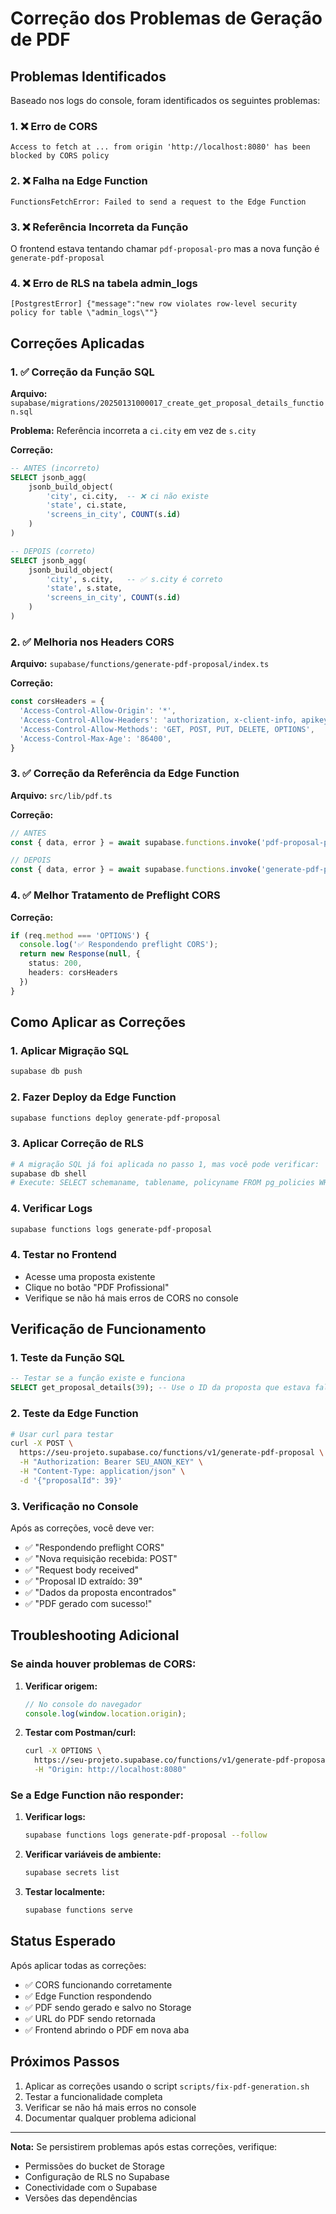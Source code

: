 # Correção dos Problemas de Geração de PDF

## Problemas Identificados

Baseado nos logs do console, foram identificados os seguintes problemas:

### 1. ❌ Erro de CORS
```
Access to fetch at ... from origin 'http://localhost:8080' has been blocked by CORS policy
```

### 2. ❌ Falha na Edge Function
```
FunctionsFetchError: Failed to send a request to the Edge Function
```

### 3. ❌ Referência Incorreta da Função
O frontend estava tentando chamar `pdf-proposal-pro` mas a nova função é `generate-pdf-proposal`

### 4. ❌ Erro de RLS na tabela admin_logs
```
[PostgrestError] {"message":"new row violates row-level security policy for table \"admin_logs\""}
```

## Correções Aplicadas

### 1. ✅ Correção da Função SQL

**Arquivo:** `supabase/migrations/20250131000017_create_get_proposal_details_function.sql`

**Problema:** Referência incorreta a `ci.city` em vez de `s.city`

**Correção:**
```sql
-- ANTES (incorreto)
SELECT jsonb_agg(
    jsonb_build_object(
        'city', ci.city,  -- ❌ ci não existe
        'state', ci.state,
        'screens_in_city', COUNT(s.id)
    )
)

-- DEPOIS (correto)
SELECT jsonb_agg(
    jsonb_build_object(
        'city', s.city,   -- ✅ s.city é correto
        'state', s.state,
        'screens_in_city', COUNT(s.id)
    )
)
```

### 2. ✅ Melhoria nos Headers CORS

**Arquivo:** `supabase/functions/generate-pdf-proposal/index.ts`

**Correção:**
```typescript
const corsHeaders = {
  'Access-Control-Allow-Origin': '*',
  'Access-Control-Allow-Headers': 'authorization, x-client-info, apikey, content-type, x-requested-with',
  'Access-Control-Allow-Methods': 'GET, POST, PUT, DELETE, OPTIONS',
  'Access-Control-Max-Age': '86400',
}
```

### 3. ✅ Correção da Referência da Edge Function

**Arquivo:** `src/lib/pdf.ts`

**Correção:**
```typescript
// ANTES
const { data, error } = await supabase.functions.invoke('pdf-proposal-pro', {

// DEPOIS  
const { data, error } = await supabase.functions.invoke('generate-pdf-proposal', {
```

### 4. ✅ Melhor Tratamento de Preflight CORS

**Correção:**
```typescript
if (req.method === 'OPTIONS') {
  console.log('✅ Respondendo preflight CORS');
  return new Response(null, { 
    status: 200,
    headers: corsHeaders 
  })
}
```

## Como Aplicar as Correções

### 1. Aplicar Migração SQL
```bash
supabase db push
```

### 2. Fazer Deploy da Edge Function
```bash
supabase functions deploy generate-pdf-proposal
```

### 3. Aplicar Correção de RLS
```bash
# A migração SQL já foi aplicada no passo 1, mas você pode verificar:
supabase db shell
# Execute: SELECT schemaname, tablename, policyname FROM pg_policies WHERE tablename = 'admin_logs';
```

### 4. Verificar Logs
```bash
supabase functions logs generate-pdf-proposal
```

### 4. Testar no Frontend
- Acesse uma proposta existente
- Clique no botão "PDF Profissional"
- Verifique se não há mais erros de CORS no console

## Verificação de Funcionamento

### 1. Teste da Função SQL
```sql
-- Testar se a função existe e funciona
SELECT get_proposal_details(39); -- Use o ID da proposta que estava falhando
```

### 2. Teste da Edge Function
```bash
# Usar curl para testar
curl -X POST \
  https://seu-projeto.supabase.co/functions/v1/generate-pdf-proposal \
  -H "Authorization: Bearer SEU_ANON_KEY" \
  -H "Content-Type: application/json" \
  -d '{"proposalId": 39}'
```

### 3. Verificação no Console
Após as correções, você deve ver:
- ✅ "Respondendo preflight CORS"
- ✅ "Nova requisição recebida: POST"
- ✅ "Request body received"
- ✅ "Proposal ID extraído: 39"
- ✅ "Dados da proposta encontrados"
- ✅ "PDF gerado com sucesso!"

## Troubleshooting Adicional

### Se ainda houver problemas de CORS:

1. **Verificar origem:**
   ```javascript
   // No console do navegador
   console.log(window.location.origin);
   ```

2. **Testar com Postman/curl:**
   ```bash
   curl -X OPTIONS \
     https://seu-projeto.supabase.co/functions/v1/generate-pdf-proposal \
     -H "Origin: http://localhost:8080"
   ```

### Se a Edge Function não responder:

1. **Verificar logs:**
   ```bash
   supabase functions logs generate-pdf-proposal --follow
   ```

2. **Verificar variáveis de ambiente:**
   ```bash
   supabase secrets list
   ```

3. **Testar localmente:**
   ```bash
   supabase functions serve
   ```

## Status Esperado

Após aplicar todas as correções:

- ✅ CORS funcionando corretamente
- ✅ Edge Function respondendo
- ✅ PDF sendo gerado e salvo no Storage
- ✅ URL do PDF sendo retornada
- ✅ Frontend abrindo o PDF em nova aba

## Próximos Passos

1. Aplicar as correções usando o script `scripts/fix-pdf-generation.sh`
2. Testar a funcionalidade completa
3. Verificar se não há mais erros no console
4. Documentar qualquer problema adicional

---

**Nota:** Se persistirem problemas após estas correções, verifique:
- Permissões do bucket de Storage
- Configuração de RLS no Supabase
- Conectividade com o Supabase
- Versões das dependências
